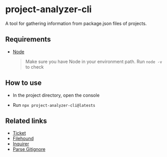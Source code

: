# project-analyzer-cli

A tool for gathering information from package.json files of projects.

## Requirements

- [Node](https://nodejs.org/en/download/)

  > Make sure you have Node in your environment path. Run `node -v` to check

## How to use

- In the project directory, open the console

- Run `npx project-analyzer-cli@latests`

## Related links
- [Ticket](https://trello.com/c/hjYwMOrq/232-create-poc-approach-of-packagejsons-analysis)
- [Filehound](https://github.com/nspragg/filehound)
- [Inquirer](https://github.com/SBoudrias/Inquirer.js)
- [Parse Gitignore](https://github.com/jonschlinkert/parse-gitignore)
